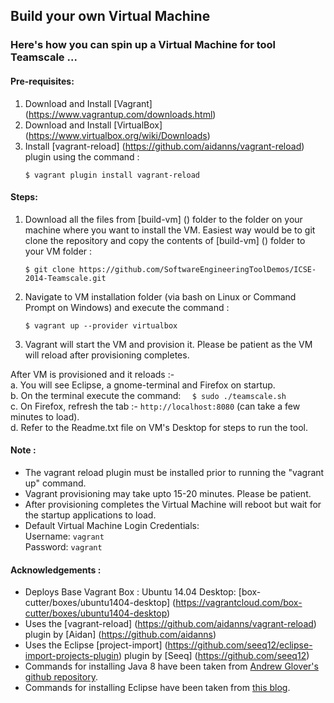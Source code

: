## Build your own Virtual Machine

### Here's how you can spin up a Virtual Machine for tool Teamscale ...

#### Pre-requisites:  
1. Download and Install [Vagrant] (https://www.vagrantup.com/downloads.html)  
2. Download and Install [VirtualBox] (https://www.virtualbox.org/wiki/Downloads)  
3. Install [vagrant-reload] (https://github.com/aidanns/vagrant-reload) plugin using the command :  
    ```  
    $ vagrant plugin install vagrant-reload  
    ```  

#### Steps:  
1. Download all the files from [build-vm] () folder to the folder on your machine where you want to install the VM. Easiest way would be to git clone the repository and copy the contents of [build-vm] () folder to your VM folder :  
    ```  
    $ git clone https://github.com/SoftwareEngineeringToolDemos/ICSE-2014-Teamscale.git
    ```  
2. Navigate to VM installation folder (via bash on Linux or Command Prompt on Windows) and execute the command :  
    ```  
    $ vagrant up --provider virtualbox  
    ```  
3. Vagrant will start the VM and provision it. Please be patient as the VM will reload after provisioning completes.    

After VM is provisioned and it reloads :-  
    a. You will see Eclipse, a gnome-terminal and Firefox on startup.  
    b. On the terminal execute the command: 
        ```  
        $ sudo ./teamscale.sh  
        ```  
    c. On Firefox, refresh the tab :- `http://localhost:8080` (can take a few minutes to load).  
    d. Refer to the Readme.txt file on VM's Desktop for steps to run the tool.    

#### Note :   
 -  The vagrant reload plugin must be installed prior to running the "vagrant up" command.
 -  Vagrant provisioning may take upto 15-20 minutes. Please be patient.
 -  After provisioning completes the Virtual Machine will reboot but wait for the startup applications to load.  
 -  Default Virtual Machine Login Credentials:  
        Username: `vagrant`  
        Password: `vagrant`  

#### Acknowledgements :  
 -  Deploys Base Vagrant Box : Ubuntu 14.04 Desktop: [box-cutter/boxes/ubuntu1404-desktop] (https://vagrantcloud.com/box-cutter/boxes/ubuntu1404-desktop)  
 -  Uses the [vagrant-reload] (https://github.com/aidanns/vagrant-reload) plugin by [Aidan] (https://github.com/aidanns)  
 -  Uses the Eclipse [project-import] (https://github.com/seeq12/eclipse-import-projects-plugin) plugin by [Seeq] (https://github.com/seeq12)  
 -  Commands for installing Java 8 have been taken from <a href="https://github.com/aglover">Andrew Glover's<a> <a href="https://github.com/aglover/ubuntu-equip">github repository</a>.
 -  Commands for installing Eclipse have been taken from <a href="http://blog.versioneye.com/2015/05/05/setting-up-a-dev-environment-with-vagrant/">this blog</a>.
